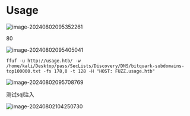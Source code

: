 # Usage

![image-20240802095352261](C:\Users\andi\AppData\Roaming\Typora\typora-user-images\image-20240802095352261.png)

80

![image-20240802095405041](C:\Users\andi\AppData\Roaming\Typora\typora-user-images\image-20240802095405041.png)

```
ffuf -u http://usage.htb/ -w /home/kali/Desktop/pass/SecLists/Discovery/DNS/bitquark-subdomains-top100000.txt -fs 178,0 -t 128 -H "HOST: FUZZ.usage.htb"
```

![image-20240802095708769](C:\Users\andi\AppData\Roaming\Typora\typora-user-images\image-20240802095708769.png)



测试sql注入

![image-20240802104250730](C:\Users\andi\AppData\Roaming\Typora\typora-user-images\image-20240802104250730.png)



​	